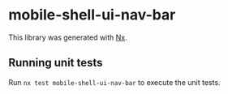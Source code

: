 # mobile-shell-ui-nav-bar

This library was generated with [Nx](https://nx.dev).

## Running unit tests

Run `nx test mobile-shell-ui-nav-bar` to execute the unit tests.
